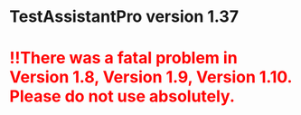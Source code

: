 # TestAssistantPro version 1.37

# <span style="color:red">!!There was a fatal problem in Version 1.8, Version 1.9, Version 1.10. Please do not use absolutely.</span>

